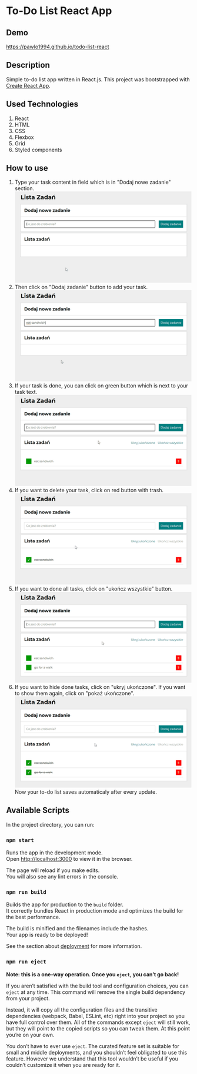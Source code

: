 # To-Do List React App

## Demo
https://pawlo1994.github.io/todo-list-react
## Description

Simple to-do list app written in React.js.
This project was bootstrapped with [Create React App](https://github.com/facebook/create-react-app).

## Used Technologies
1. React
2. HTML
3. CSS
4. Flexbox
5. Grid
6. Styled components

## How to use
1. Type your task content in field which is in "Dodaj nowe zadanie" section.
![type new task gif](images/typeNewTask.gif)
2. Then click on "Dodaj zadanie" button to add your task.
![add new task gif](images/addNewTask.gif)
3. If your task is done, you can click on green button which is next to your task text.
![done task gif](images/doneTask.gif)
4. If you want to delete your task, click on red button with trash.
![delete task gif](images/deleteTask.gif)
5. If you want to done all tasks, click on "ukończ wszystkie" button.
![done all tasks gif](images/doneAllTasks.gif)
6. If you want to hide done tasks, click on "ukryj ukończone". If you want to show them again, click on "pokaż ukończone".
![toggle done tasks gif](images/toggleDoneTasks.gif)
Now your to-do list saves automaticaly after every update.

## Available Scripts

In the project directory, you can run:

### `npm start`

Runs the app in the development mode.\
Open [http://localhost:3000](http://localhost:3000) to view it in the browser.

The page will reload if you make edits.\
You will also see any lint errors in the console.
### `npm run build`

Builds the app for production to the `build` folder.\
It correctly bundles React in production mode and optimizes the build for the best performance.

The build is minified and the filenames include the hashes.\
Your app is ready to be deployed!

See the section about [deployment](https://facebook.github.io/create-react-app/docs/deployment) for more information.

### `npm run eject`

**Note: this is a one-way operation. Once you `eject`, you can’t go back!**

If you aren’t satisfied with the build tool and configuration choices, you can `eject` at any time. This command will remove the single build dependency from your project.

Instead, it will copy all the configuration files and the transitive dependencies (webpack, Babel, ESLint, etc) right into your project so you have full control over them. All of the commands except `eject` will still work, but they will point to the copied scripts so you can tweak them. At this point you’re on your own.

You don’t have to ever use `eject`. The curated feature set is suitable for small and middle deployments, and you shouldn’t feel obligated to use this feature. However we understand that this tool wouldn’t be useful if you couldn’t customize it when you are ready for it.